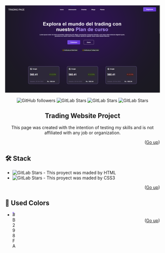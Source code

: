 ![alt text](https://github.com/TheDevLucas/test/blob/main/image.png?raw=true)

<a name="readme-top"></a>

<div align="center">

![GitHub followers](https://img.shields.io/github/followers/TheDevLucas?style=for-the-badge)
![GitLab Stars](https://img.shields.io/github/stars/TheDevLucas/test?style=for-the-badge)
![GitLab Stars](https://img.shields.io/github/stars/TheDevLucas/test?style=for-the-badge)
![GitLab Stars](https://img.shields.io/github/forks/TheDevLucas/test?style=for-the-badge)

## Trading Website Project
This page was created with the intention of testing my skills and is not affiliated with any job or organization.

</div>



<p align="right">(<a href="#readme-top">Go up</a>)</p>

## 🛠️ Stack

- ![GitLab Stars](https://img.shields.io/badge/HTML5-E34F26?style=for-the-badge&logo=html5&logoColor=white) - This proyect was maded by HTML
- ![GitLab Stars](https://img.shields.io/badge/CSS3-1572B6?style=for-the-badge&logo=css3&logoColor=white) - This proyect was maded by CSS3

<p align="right">(<a href="#readme-top">Go up</a>)</p>

## 🎨 Used Colors

- <div style="width: 5px; height: 5px; background: #B298FA;" />#B298FA

<p align="right">(<a href="#readme-top">Go up</a>)</p>
